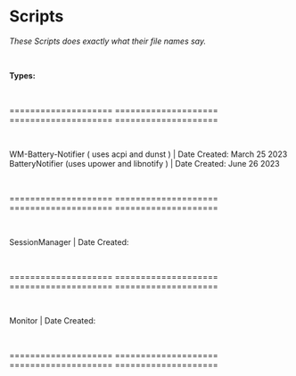# Scripts

<i>These Scripts does exactly what their file names say.</i>


<br>

<b> Types: </b>

<br>

==================== ==================== ==================== ====================

<br>

WM-Battery-Notifier ( uses acpi and dunst ) | Date Created: March 25 2023 <br>
BatteryNotifier (uses upower and libnotify ) | Date Created: June 26 2023 <br>

<br>

==================== ==================== ==================== ====================

<br>

SessionManager | Date Created:

<br>

==================== ==================== ==================== ====================

<br>

Monitor | Date Created:

<br>

==================== ==================== ==================== ====================
